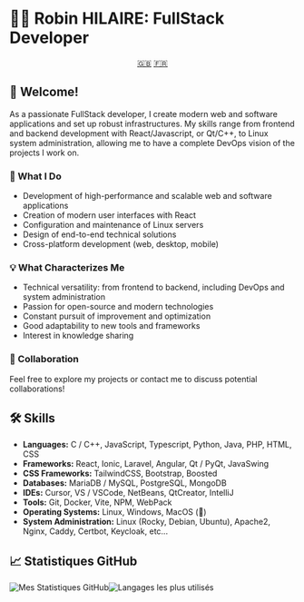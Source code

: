 # 👨‍💻 Robin HILAIRE: FullStack Developer

<div align="center">
  <a href="README.md">🇬🇧</a>
  <a href="README.fra.md">🇫🇷</a>
</div>

## 👋 Welcome!

As a passionate FullStack developer, I create modern web and software applications and set up robust infrastructures. My skills range from frontend and backend development with React/Javascript, or Qt/C++, to Linux system administration, allowing me to have a complete DevOps vision of the projects I work on.

### 🚀 What I Do

- Development of high-performance and scalable web and software applications
- Creation of modern user interfaces with React
- Configuration and maintenance of Linux servers
- Design of end-to-end technical solutions
- Cross-platform development (web, desktop, mobile)

### 💡 What Characterizes Me

- Technical versatility: from frontend to backend, including DevOps and system administration
- Passion for open-source and modern technologies
- Constant pursuit of improvement and optimization
- Good adaptability to new tools and frameworks
- Interest in knowledge sharing

### 🤝 Collaboration

Feel free to explore my projects or contact me to discuss potential collaborations!

## 🛠️ Skills

- **Languages:** C / C++, JavaScript, Typescript, Python, Java, PHP, HTML, CSS
- **Frameworks:** React, Ionic, Laravel, Angular, Qt / PyQt, JavaSwing
- **CSS Frameworks:** TailwindCSS, Bootstrap, Boosted
- **Databases:** MariaDB / MySQL, PostgreSQL, MongoDB
- **IDEs:** Cursor, VS / VSCode, NetBeans, QtCreator, IntelliJ
- **Tools:** Git, Docker, Vite, NPM, WebPack
- **Operating Systems:** Linux, Windows, MacOS (🤮)
- **System Administration:** Linux (Rocky, Debian, Ubuntu), Apache2, Nginx, Caddy, Certbot, Keycloak, etc...

## 📈 Statistiques GitHub

<div style="display: flex; flex-direction: row;">
  <img src="https://github-readme-stats.vercel.app/api?username=RobinHil&show_icons=true&theme=vue-dark&rank_icon=github" alt="Mes Statistiques GitHub" />
  <img src="https://github-readme-stats.vercel.app/api/top-langs/?username=RobinHil&layout=compact&theme=vue-dark" alt="Langages les plus utilisés" />
</div>
